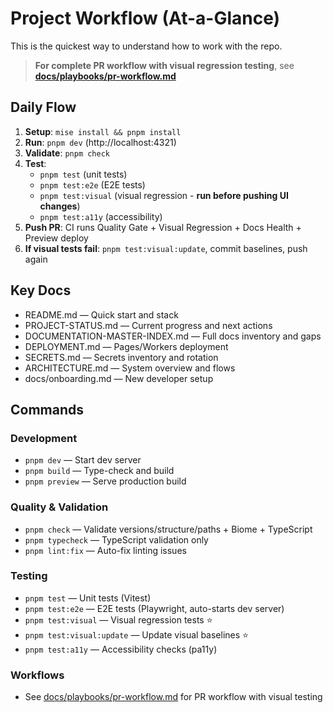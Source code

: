 # Project Workflow (At-a-Glance)

This is the quickest way to understand how to work with the repo.

> **For complete PR workflow with visual regression testing**, see **[docs/playbooks/pr-workflow.md](docs/playbooks/pr-workflow.md)**

## Daily Flow

1. **Setup**: `mise install && pnpm install`
2. **Run**: `pnpm dev` (http://localhost:4321)
3. **Validate**: `pnpm check`
4. **Test**:
   - `pnpm test` (unit tests)
   - `pnpm test:e2e` (E2E tests)
   - `pnpm test:visual` (visual regression - **run before pushing UI changes**)
   - `pnpm test:a11y` (accessibility)
5. **Push PR**: CI runs Quality Gate + Visual Regression + Docs Health + Preview deploy
6. **If visual tests fail**: `pnpm test:visual:update`, commit baselines, push again

## Key Docs

- README.md — Quick start and stack
- PROJECT-STATUS.md — Current progress and next actions
- DOCUMENTATION-MASTER-INDEX.md — Full docs inventory and gaps
- DEPLOYMENT.md — Pages/Workers deployment
- SECRETS.md — Secrets inventory and rotation
- ARCHITECTURE.md — System overview and flows
- docs/onboarding.md — New developer setup

## Commands

### Development

- `pnpm dev` — Start dev server
- `pnpm build` — Type-check and build
- `pnpm preview` — Serve production build

### Quality & Validation

- `pnpm check` — Validate versions/structure/paths + Biome + TypeScript
- `pnpm typecheck` — TypeScript validation only
- `pnpm lint:fix` — Auto-fix linting issues

### Testing

- `pnpm test` — Unit tests (Vitest)
- `pnpm test:e2e` — E2E tests (Playwright, auto-starts dev server)
- `pnpm test:visual` — Visual regression tests ⭐
- `pnpm test:visual:update` — Update visual baselines ⭐
- `pnpm test:a11y` — Accessibility checks (pa11y)

### Workflows

- See [docs/playbooks/pr-workflow.md](docs/playbooks/pr-workflow.md) for PR workflow with visual testing
